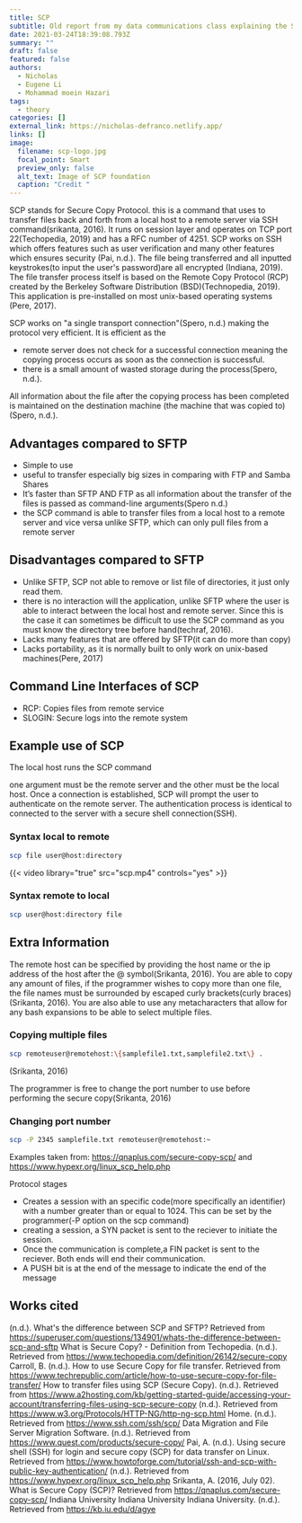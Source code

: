 ```yaml
---
title: SCP
subtitle: Old report from my data communications class explaining the SCP protocol
date: 2021-03-24T18:39:08.793Z
summary: ""
draft: false
featured: false
authors:
  - Nicholas
  - Eugene Li
  - Mohammad moein Hazari
tags:
  - theory
categories: []
external_link: https://nicholas-defranco.netlify.app/
links: []
image:
  filename: scp-logo.jpg
  focal_point: Smart
  preview_only: false
  alt_text: Image of SCP foundation
  caption: "Credit "
---
```

SCP stands for Secure Copy Protocol. this is a command that uses to transfer files back and forth from a local host to a remote server via SSH command(srikanta, 2016). It runs on session layer and operates on TCP port 22(Techopedia, 2019) and has a RFC number of 4251. SCP works on SSH which offers features such as user verification and many other features which ensures security (Pai, n.d.). The file being transferred and all inputted keystrokes(to input the user's password)are all encrypted (Indiana, 2019). The file transfer process itself is based on the Remote Copy Protocol (RCP) created by the Berkeley Software Distribution (BSD)(Technopedia, 2019). This application is pre-installed on most unix-based operating systems (Pere, 2017).

SCP works on "a single transport connection"(Spero, n.d.) making the protocol very efficient. It is efficient as the

* remote server does not check for a successful connection meaning the copying process occurs as soon as the connection is successful. 
* there is a small amount of wasted storage during the process(Spero, n.d.).

All information about the file after the copying process has been completed is maintained on the destination machine (the machine that was copied to)(Spero, n.d.).

## Advantages compared to SFTP

* Simple to use
* useful to transfer especially big sizes in comparing with FTP and Samba Shares
* It’s faster than SFTP AND FTP as all information about the transfer of the files is passed as command-line arguments(Spero n.d.)
* the SCP command is able to transfer files from a local host to a remote server and vice versa unlike SFTP, which can only pull files from a remote server

## Disadvantages compared to SFTP

* Unlike SFTP, SCP not able to remove or list file of directories, it just only read them.
* there is no interaction will the application, unlike SFTP where the user is able to interact between the local host and remote server. Since this is the case it can sometimes be difficult to use the SCP command as you must know the directory tree before hand(techraf, 2016).
* Lacks many features that are offered by SFTP(it can do more than copy)
* Lacks portability, as it is normally built to only work on unix-based machines(Pere, 2017)

## Command Line Interfaces of SCP

* RCP: Copies files from remote service
* SLOGIN: Secure logs into the remote system

## Example use of SCP

The local host runs the SCP command

one argument must be the remote server and the other must be the local host. Once a connection is established, SCP will prompt the user to authenticate on the remote server. The authentication process is identical to connected to the server with a secure shell connection(SSH).

### Syntax local to remote

```bash
scp file user@host:directory
```

{{< video library="true" src="scp.mp4" controls="yes" >}}

### Syntax remote to local

```bash
scp user@host:directory file
```

## Extra Information

The remote host can be specified by providing the host name or the ip address of the host after the @ symbol(Srikanta, 2016). You are able to copy any amount of files, if the programmer wishes to copy more than one file, the file names must be surrounded by escaped curly brackets(curly braces)(Srikanta, 2016). You are also able to use any metacharacters that allow for any bash expansions to be able to select multiple files.

### Copying multiple files

```bash
scp remoteuser@remotehost:\{samplefile1.txt,samplefile2.txt\} .
```

(Srikanta, 2016)

The programmer is free to change the port number to use before performing the secure copy(Srikanta, 2016)

### Changing port number

```bash
scp -P 2345 samplefile.txt remoteuser@remotehost:~
```

Examples taken from: https://qnaplus.com/secure-copy-scp/ and https://www.hypexr.org/linux_scp_help.php

Protocol stages

* Creates a session with an specific code(more specifically an identifier) with a number greater than or equal to 1024. This can be set by the programmer(-P option on the scp command)
* creating a session, a SYN packet is sent to the reciever to initiate the session.
* Once the communication is complete,a FIN packet is sent to the reciever. Both ends will end their communication.
* A PUSH bit is at the end of the message to indicate the end of the message

## Works cited

(n.d.). What's the difference between SCP and SFTP? Retrieved from https://superuser.com/questions/134901/whats-the-difference-between-scp-and-sftp
What is Secure Copy? - Definition from Techopedia. (n.d.). Retrieved from https://www.techopedia.com/definition/26142/secure-copy
Carroll, B. (n.d.). How to use Secure Copy for file transfer. Retrieved from https://www.techrepublic.com/article/how-to-use-secure-copy-for-file-transfer/
How to transfer files using SCP (Secure Copy). (n.d.). Retrieved from https://www.a2hosting.com/kb/getting-started-guide/accessing-your-account/transferring-files-using-scp-secure-copy
(n.d.). Retrieved from https://www.w3.org/Protocols/HTTP-NG/http-ng-scp.html
Home. (n.d.). Retrieved from https://www.ssh.com/ssh/scp/
Data Migration and File Server Migration Software. (n.d.). Retrieved from https://www.quest.com/products/secure-copy/
Pai, A. (n.d.). Using secure shell (SSH) for login and secure copy (SCP) for data transfer on Linux. Retrieved from https://www.howtoforge.com/tutorial/ssh-and-scp-with-public-key-authentication/
(n.d.). Retrieved from https://www.hypexr.org/linux_scp_help.php
Srikanta, A. (2016, July 02). What is Secure Copy (SCP)? Retrieved from https://qnaplus.com/secure-copy-scp/
Indiana University Indiana University Indiana University. (n.d.). Retrieved from https://kb.iu.edu/d/agye